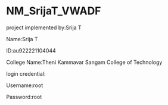 # NM_SrijaT_VWADF

project implemented by:Srija T

Name:Srija T

ID:au922221104044

College Name:Theni Kammavar Sangam College of Technology

login credential:

Username:root

Password:root
